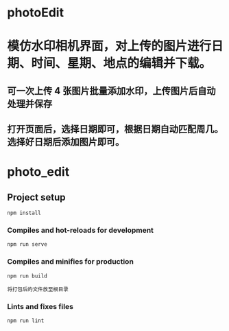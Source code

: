 # photoEdit

# 模仿水印相机界面，对上传的图片进行日期、时间、星期、地点的编辑并下载。

## 可一次上传 4 张图片批量添加水印，上传图片后自动处理并保存

## 打开页面后，选择日期即可，根据日期自动匹配周几。选择好日期后添加图片即可。

# photo_edit

## Project setup

```
npm install
```

### Compiles and hot-reloads for development

```
npm run serve
```

### Compiles and minifies for production

```
npm run build

将打包后的文件放至根目录
```

### Lints and fixes files

```
npm run lint
```
